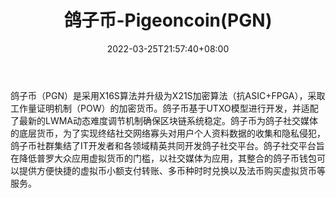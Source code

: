 ﻿---
weight: 
title: "鸽子币-Pigeoncoin(PGN)"
description: "鸽子币（PGN）是采用X16S算法并升级为X21S加密算法（抗ASIC+FPGA），采取工作量证明机制（POW）的加密货币"
date: 2022-03-25T21:57:40+08:00
lastmod: 2022-03-25T16:45:40+08:00
draft: false
authors: ["Metabd"]
featuredImage: "gezibi-pigeoncoinpgn.webp"
link: ""
tags: ["数字代币","鸽子币-Pigeoncoin(PGN)"]
categories: ["navigation"]
navigation: ["数字代币"]
lightgallery: true
toc: true
pinned: false
recommend: false
recommend1: false
---
鸽子币（PGN）是采用X16S算法并升级为X21S加密算法（抗ASIC+FPGA），采取工作量证明机制（POW）的加密货币。鸽子币基于UTXO模型进行开发，并适配了最新的LWMA动态难度调节机制确保区块链系统稳定。鸽子币为鸽子社交媒体的底层货币，为了实现终结社交网络寡头对用户个人资料数据的收集和隐私侵犯，鸽子币社群集结了IT开发者和各领域精英共同开发鸽子社交平台。鸽子社交平台旨在降低普罗大众应用虚拟货币的门槛，以社交媒体为应用，其整合的鸽子币钱包可以提供方便快捷的虚拟币小额支付转账、多币种时时兑换以及法币购买虚拟货币等服务。
